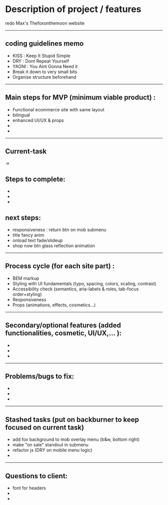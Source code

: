 # Description of project / features

redo Max's Thefoxonthemoon website      

***
  
## coding guidelines memo 

* KISS : Keep It Stupid Simple
* DRY : Dont Repeat Yourself
* YAGNI : You Aint Gonna Need it
* Break it down to very small bits
* Organise structure beforehand

***

## Main steps for MVP (minimum viable product) :
* Functional ecommerce site with same layout
* bilingual
* enhanced UI/UX & props
* 
* 

***

## Current-task 
-> 

## Steps to complete:
* 
* 
* 

## next steps:
* responsiveness : return btn on mob submenu
* title fancy anim
* onload text fade/slideup
* shop now btn glass reflection animation

***

## Process cycle (for each site part) :
* BEM markup
* Styling with UI fundamentals (typo, spacing, colors, scaling, contrast)
* Accessibility check (semantics, aria-labels & roles, tab-focus order+styling)
* Responsiveness
* Props (animations, effects, cosmetics...)

*** 

## Secondary/optional features (added functionalities, cosmetic, UI/UX,... ):
* 
* 
* 

***

## Problems/bugs to fix:
* 
* 
* 


***

## Stashed tasks (put on backburner to keep focused on current task)
* add fox background to mob overlay menu (b&w, bottom right)
* make "on sale" standout in submenu
* refactor js (DRY on mobile menu logic)
* 

***
## Questions to client:

* font for headers
* 
* 


